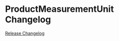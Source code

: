 # ProductMeasurementUnit Changelog

[Release Changelog](https://github.com/spryker/product-measurement-unit/releases)
